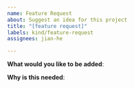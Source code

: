 ```yaml
---
name: Feature Request
about: Suggest an idea for this project
title: "[feature request]"
labels: kind/feature-request
assignees: jian-he

---
```


<!-- Please only use this template for submitting feature requests -->

**What would you like to be added**:


**Why is this needed**:
